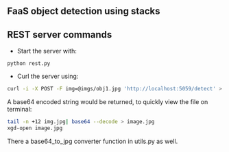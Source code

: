 ## FaaS object detection using stacks

## REST server commands

- Start the server with:

```
python rest.py 
```

- Curl the server using:

```bash
curl -i -X POST -F img=@imgs/obj1.jpg 'http://localhost:5059/detect' > img.b64
```

A base64 encoded string would be returned, to quickly view the file on terminal:

```bash
tail -n +12 img.jpg| base64 --decode > image.jpg
xgd-open image.jpg
```

There a base64_to_jpg converter function in utils.py as well.
